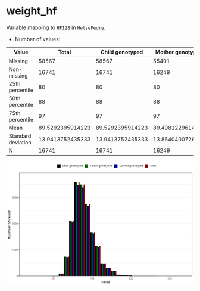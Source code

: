 # weight_hf
Variable mapping to `HF128` in `HelseFedre`.
- Number of values:

| Value | Total | Child genotyped | Mother genotyped | Father genotyped |
| ----- | ----- | --------------- | ---------------- | ---------------- |
| Missing | 58567 | 58567 | 55401 | 33343 |
| Non-missing | 16741 | 16741 | 16249 | 16741 |
| 25th percentile | 80 | 80 | 80 | 80 |
| 50th percentile | 88 | 88 | 88 | 88 |
| 75th percentile | 97 | 97 | 97 | 97 |
| Mean | 89.5292395914223 | 89.5292395914223 | 89.498122961413 | 89.5292395914223 |
| Standard deviation | 13.9413752435333 | 13.9413752435333 | 13.8640400726586 | 13.9413752435333 |
| N | 16741 | 16741 | 16249 | 16741 |



![](weight_hf_n.png)



